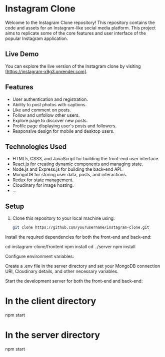 # Instagram Clone

Welcome to the Instagram Clone repository! This repository contains the code and assets for an Instagram-like social media platform. This project aims to replicate some of the core features and user interface of the popular Instagram application.

## Live Demo

You can explore the live version of the Instagram clone by visiting [https://instagram-x9g3.onrender.com].

## Features

- User authentication and registration.
- Ability to post photos with captions.
- Like and comment on posts.
- Follow and unfollow other users.
- Explore page to discover new posts.
- Profile page displaying user's posts and followers.
- Responsive design for mobile and desktop users.

## Technologies Used

- HTML5, CSS3, and JavaScript for building the front-end user interface.
- React.js for creating dynamic components and managing state.
- Node.js and Express.js for building the back-end API.
- MongoDB for storing user data, posts, and interactions.
- Redux for state management.
- Cloudinary for image hosting.
- ...

## Setup

1. Clone this repository to your local machine using:

   ```bash
   git clone https://github.com/yourusername/instagram-clone.git

   
Install the required dependencies for both the front-end and back-end:


cd instagram-clone/frontent
npm install
cd ../server
npm install


Configure environment variables:

Create a .env file in the server directory and set your MongoDB connection URI, Cloudinary details, and other necessary variables.


Start the development server for both the front-end and back-end:

# In the client directory
npm start

# In the server directory
npm start




